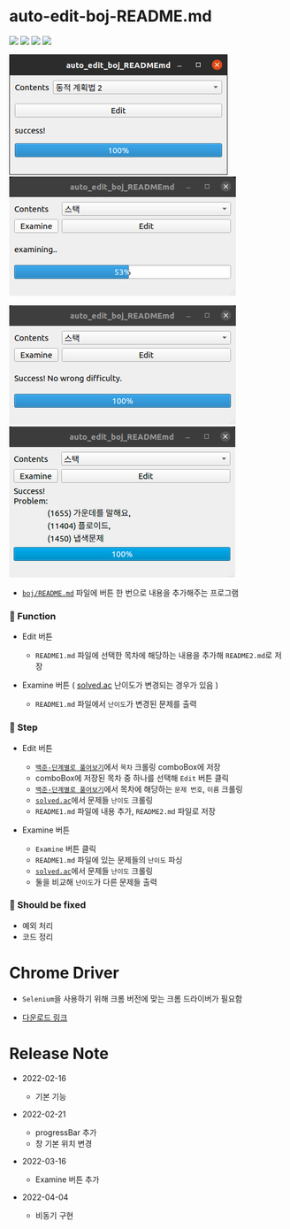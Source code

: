 # auto-edit-boj-README.md

<img src="https://img.shields.io/badge/Python-3776AB?style=flat-square&logo=python&logoColor=white"/> <img src="https://img.shields.io/badge/Selenium-43B02A?style=flat-square&logo=selenium&logoColor=white"/> <img src="https://img.shields.io/badge/PySide6-41CD52?style=flat-square&logo=qt&logoColor=white"/> <img src="https://img.shields.io/badge/BeautifulSoup4-41454A?style=flat-square&logoColor=white"/>

![preview](./preview.png)
![preview3](./preview3.png)

![preview4](./preview4.png)
![preview2](./preview2.png)

* [`boj/README.md`](https://github.com/kkg5/boj#%EB%B0%B1%EC%A4%80boj-) 파일에 버튼 한 번으로 내용을 추가해주는 프로그램

 ### 🚴 Function

 * Edit 버튼
   - `README1.md` 파일에 선택한 목차에 해당하는 내용을 추가해 `README2.md`로 저장

 * Examine 버튼 ( [solved.ac](https://solved.ac) 난이도가 변경되는 경우가 있음 )
   - `README1.md` 파일에서 `난이도`가 변경된 문제를 출력

### 👣 Step

* Edit 버튼
  - [`백준-단계별로 풀어보기`](https://www.acmicpc.net/step)에서 `목차` 크롤링 comboBox에 저장
  - comboBox에 저장된 목차 중 하나를 선택해 `Edit` 버튼 클릭
  - [`백준-단계별로 풀어보기`](https://www.acmicpc.net/step)에서 목차에 해당하는 `문제 번호`, `이름` 크롤링
  - [`solved.ac`](https://solved.ac)에서 문제들 `난이도` 크롤링
  - `README1.md` 파일에 내용 추가, `README2.md` 파일로 저장

* Examine 버튼
  - `Examine` 버튼 클릭
  - `README1.md` 파일에 있는 문제들의 `난이도` 파싱
  - [`solved.ac`](https://solved.ac)에서 문제들 `난이도` 크롤링
  - 둘을 비교해 `난이도`가 다른 문제들 출력

### 🔧 Should be fixed

* 예외 처리
* 코드 정리

# Chrome Driver

- `Selenium`을 사용하기 위해 크롬 버전에 맞는 크롬 드라이버가 필요함

- [다운로드 링크](https://sites.google.com/chromium.org/driver) 

# Release Note

* 2022-02-16
  * 기본 기능

* 2022-02-21
  * progressBar 추가
  * 창 기본 위치 변경

* 2022-03-16
  * Examine 버튼 추가

* 2022-04-04
  * 비동기 구현
